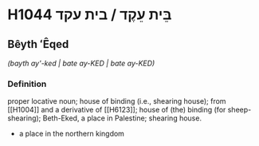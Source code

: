 # H1044 בֵּית עֵקֶד / בית עקד

## Bêyth ʻÊqed

_(bayth ay'-ked | bate ay-KED | bate ay-KED)_

### Definition

proper locative noun; house of binding (i.e., shearing house); from [[H1004]] and a derivative of [[H6123]]; house of (the) binding (for sheep-shearing); Beth-Eked, a place in Palestine; shearing house.

- a place in the northern kingdom
